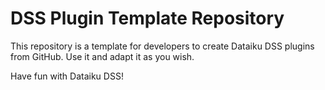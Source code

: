 # DSS Plugin Template Repository

This repository is a template for developers to create Dataiku DSS plugins from GitHub. Use it and adapt it as you wish. 

Have fun with Dataiku DSS!
